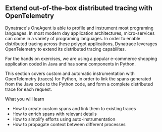 ## Extend out-of-the-box distributed tracing with OpenTelemetry

Dynatrace's OneAgent is able to profile and instrument most programing languages. In most modern day application architectures, micro-services can come in a variety of programing languages. In order to enable distributed tracing across these polygot applications, Dynatrace leverages OpenTelemetry to extend its distributed tracing capabilites.

For the hands on exercises, we are using a popular e-commerce shopping application coded in Java and has some components in Python.

This section covers custom and automatic instrumentation with OpenTelemetry (traces) for Python, in order to link the spans generated from the Java code to the Python code, and form a complete distributed trace for each request.

What you will learn
- How to create custom spans and link them to existing traces
- How to enrich spans with relevant details
- How to simplify efforts using auto-instrumentation
- How to propagate context between different processes